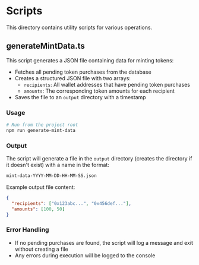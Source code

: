 # Scripts

This directory contains utility scripts for various operations.

## generateMintData.ts

This script generates a JSON file containing data for minting tokens:

- Fetches all pending token purchases from the database
- Creates a structured JSON file with two arrays:
  - `recipients`: All wallet addresses that have pending token purchases
  - `amounts`: The corresponding token amounts for each recipient
- Saves the file to an `output` directory with a timestamp

### Usage

```bash
# Run from the project root
npm run generate-mint-data
```

### Output

The script will generate a file in the `output` directory (creates the directory if it doesn't exist) with a name in the format:

```bash
mint-data-YYYY-MM-DD-HH-MM-SS.json
```

Example output file content:

```json
{
  "recipients": ["0x123abc...", "0x456def..."],
  "amounts": [100, 50]
}
```

### Error Handling

- If no pending purchases are found, the script will log a message and exit without creating a file
- Any errors during execution will be logged to the console
